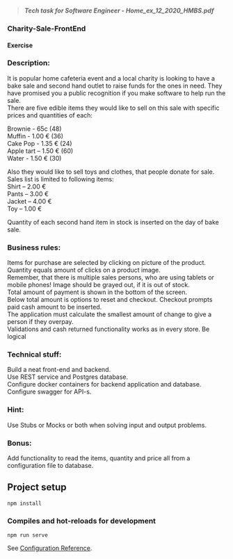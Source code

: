 >  ##### Tech task for Software Engineer - Home_ex_12_2020_HMBS.pdf
  
### Charity-Sale-FrontEnd

#### Exercise  
### Description:
It is popular home cafeteria event and a local charity is looking to have a bake sale and second hand
outlet to raise funds for the ones in need. They have promised you a public recognition if you make
software to help run the sale.  
There are five edible items they would like to sell on this sale with specific prices and quantities of
each:  
  
Brownie - 65c (48)  
Muffin - 1.00 € (36)  
Cake Pop - 1.35 € (24)  
Apple tart – 1.50 € (60)  
Water - 1.50 € (30)  
  
Also they would like to sell toys and clothes, that people donate for sale. Sales list is limited to
following items:  
Shirt – 2.00 €  
Pants – 3.00 €  
Jacket – 4.00 €  
Toy – 1.00 €  
  
Quantity of each second hand item in stock is inserted on the day of bake sale.  
### Business rules:
Items for purchase are selected by clicking on picture of the product. Quantity equals amount of
clicks on a product image.  
Remember, that there is multiple sales persons, who are using tablets or mobile phones!
Image should be grayed out, if it is out of stock.  
Total amount of payment is shown in the bottom of the screen.  
Below total amount is options to reset and checkout. Checkout prompts paid cash amount to be
inserted.  
The application must calculate the smallest amount of change to give a person if they overpay.  
Validations and cash returned functionality works as in every store. Be logical  
  
### Technical stuff:  
Build a neat front-end and backend.  
Use REST service and Postgres database.  
Configure docker containers for backend application and database.  
Configure swagger for API-s.  
### Hint:
Use Stubs or Mocks or both when solving input and output problems.
### Bonus:
Add functionality to read the items, quantity and price all from a configuration file to database.



## Project setup
```
npm install
```

### Compiles and hot-reloads for development
```
npm run serve
```

See [Configuration Reference](https://cli.vuejs.org/config/).





